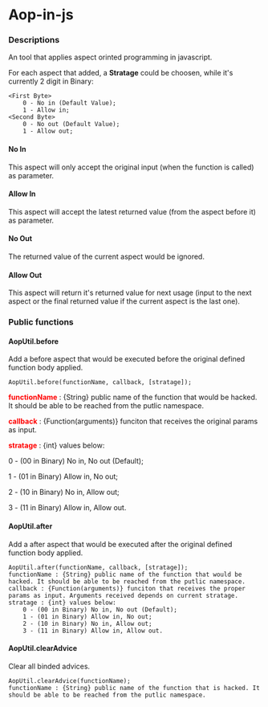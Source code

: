 Aop-in-js
=========

### Descriptions
An tool that applies aspect orinted programming in javascript.

For each aspect that added, a <b>Stratage</b> could be choosen, while it's currently 2 digit in Binary:

    <First Byte> 
        0 - No in (Default Value);
        1 - Allow in;
    <Second Byte> 
        0 - No out (Default Value);
        1 - Allow out;

#### No In

This aspect will only accept the original input (when the function is called) as parameter.

#### Allow In

This aspect will accept the latest returned value (from the aspect before it) as parameter.

#### No Out

The returned value of the current aspect would be ignored.

#### Allow Out

This aspect will return it's returned value for next usage (input to the next aspect or the final returned value if the current aspect is the last one).

### Public functions

#### AopUtil.before
Add a before aspect that would be executed before the original defined function body applied.
    
	AopUtil.before(functionName, callback, [stratage]);
    
<b style="color:red">functionName</b> : {String} public name of the function that would be hacked. It should be able to be reached from the putlic namespace.

<b style="color:red">callback</b> : {Function(arguments)} funciton that receives the original params as input.

<b style="color:red">stratage</b> : {int} values below:

  0 - (00 in Binary) No in, No out (Default);
  
  1 - (01 in Binary) Allow in, No out;
  
  2 - (10 in Binary) No in, Allow out;
  
  3 - (11 in Binary) Allow in, Allow out.

#### AopUtil.after
Add a after aspect that would be executed after the original defined function body applied.
    
	AopUtil.after(functionName, callback, [stratage]);
    functionName : {String} public name of the function that would be hacked. It should be able to be reached from the putlic namespace.
    callback : {Function(arguments)} funciton that receives the proper params as input. Arguments received depends on current stratage.
    stratage : {int} values below:
        0 - (00 in Binary) No in, No out (Default);
        1 - (01 in Binary) Allow in, No out;
        2 - (10 in Binary) No in, Allow out;
        3 - (11 in Binary) Allow in, Allow out.

#### AopUtil.clearAdvice
Clear all binded advices.

    AopUtil.clearAdvice(functionName);
    functionName : {String} public name of the function that is hacked. It should be able to be reached from the putlic namespace.